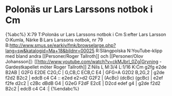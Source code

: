 # Polonäs ur Lars Larssons notbok i Cm

{%abc%}
X:79
T:Polonäs ur Lars Larssons notbok i Cm
S:efter Lars Larsson
O:Kumla, Närke
B:Lars Larssons notbok, nr 79
B:http://www.smus.se/earkiv/fmk/browselarge.php?lang=sw&katalogid=Ma+18&bildnr=00025
R:Slängpolska
N:YouTube-klipp med bland andra [[Personer/Roger Tallroth]] och [[Personer/Olov Johansson]]: [[http://www.youtube.com/watch?v=ckMJbrl_0Zg|Gryning - Gardestkapellet möter Roger Tallroth]]
Z:Nils L
M:3/4
L:1/16
K:Cm
g2fg e2de B2AB | G2FG E2DE C2G,C | G,CB,C ECB,C E4 | GFG=A G2D2 B,2G,2 | 
g2de f2d2 B2c2 | edcB c4 C4 :: e2ed e2>d2 G2F2 | (AcBc) (dcBc) (gcBc) | 
e2ef f2fe d2c2 | c2Bc dBdB G4 | G2eG F2dF E2cE | D2cd edef g4 | g2de f2d2 B2c2 | edcB c4 C4 :| 
{%endabc%}
